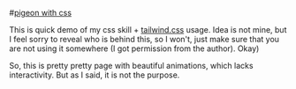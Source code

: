 #[pigeon with css](https://nottgy.github.io/einstain/pigeon-with-css)

This is quick demo of my css skill + [tailwind.css](https://tailwindcss.com) usage.
Idea is not mine, but I feel sorry to reveal who is behind this, so I won't, just make sure
that you are not using it somewhere (I got permission from the author). Okay)

So, this is pretty pretty page with beautiful animations, which lacks interactivity.
But as I said, it is not the purpose.
